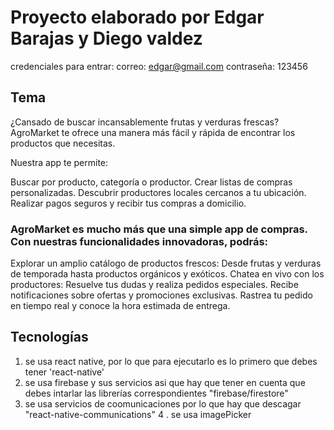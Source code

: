 # Proyecto elaborado por Edgar Barajas y Diego valdez 
credenciales para entrar:
correo: edgar@gmail.com
contraseña: 123456



## Tema
 ¿Cansado de buscar incansablemente frutas y verduras frescas? AgroMarket te ofrece una manera más fácil y rápida de encontrar los productos que necesitas.

Nuestra app te permite:

 Buscar por producto, categoría o productor.
 Crear listas de compras personalizadas.
Descubrir productores locales cercanos a tu ubicación.
Realizar pagos seguros y recibir tus compras a domicilio.


### AgroMarket es mucho más que una simple app de compras. Con nuestras funcionalidades innovadoras, podrás:

 Explorar un amplio catálogo de productos frescos: Desde frutas y verduras de temporada hasta productos orgánicos y exóticos.
 Chatea en vivo con los productores: Resuelve tus dudas y realiza pedidos especiales.
Recibe notificaciones sobre ofertas y promociones exclusivas.
Rastrea tu pedido en tiempo real y conoce la hora estimada de entrega.


## Tecnologías 
 1.  se usa react native, por lo que para ejecutarlo es lo primero que debes tener 'react-native'
 2.  se usa firebase y sus servicios asi que hay que tener en cuenta que debes intarlar las librerías correspondientes "firebase/firestore"
3.  se usa servicios de coomunicaciones por lo que hay que descagar "react-native-communications"
4 .  se usa imagePicker 

